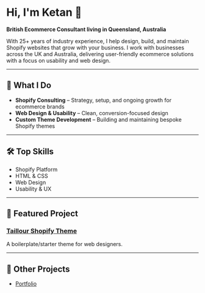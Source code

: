 # Hi, I'm Ketan 👋

**British Ecommerce Consultant living in Queensland, Australia**

With 25+ years of industry experience, I help design, build, and maintain Shopify websites that grow with your business. I work with businesses across the UK and Australia, delivering user-friendly ecommerce solutions with a focus on usability and web design.

---

## 🚀 What I Do

- **Shopify Consulting** – Strategy, setup, and ongoing growth for ecommerce brands
- **Web Design & Usability** – Clean, conversion-focused design
- **Custom Theme Development** – Building and maintaining bespoke Shopify themes

---

## 🛠 Top Skills

- Shopify Platform
- HTML & CSS
- Web Design
- Usability & UX

---

## 🌟 Featured Project

### [Taillour Shopify Theme](https://github.com/ketanmistry/taillour-theme)
A boilerplate/starter theme for web designers.

---

## 📂 Other Projects

- [Portfolio](https://iamketan.design)
